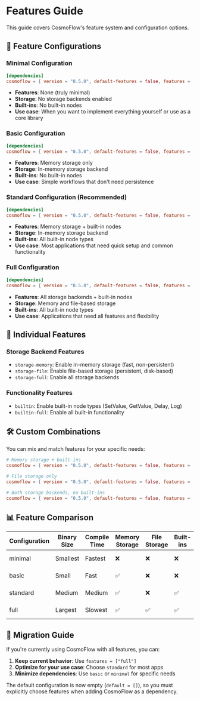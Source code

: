 # Features Guide

This guide covers CosmoFlow's feature system and configuration options.

## 🎯 Feature Configurations

### Minimal Configuration
```toml
[dependencies]
cosmoflow = { version = "0.5.0", default-features = false, features = ["minimal"] }
```
- **Features**: None (truly minimal)
- **Storage**: No storage backends enabled
- **Built-ins**: No built-in nodes
- **Use case**: When you want to implement everything yourself or use as a core library

### Basic Configuration
```toml
[dependencies]
cosmoflow = { version = "0.5.0", default-features = false, features = ["basic"] }
```
- **Features**: Memory storage only
- **Storage**: In-memory storage backend
- **Built-ins**: No built-in nodes
- **Use case**: Simple workflows that don't need persistence

### Standard Configuration (Recommended)
```toml
[dependencies]
cosmoflow = { version = "0.5.0", default-features = false, features = ["standard"] }
```
- **Features**: Memory storage + built-in nodes
- **Storage**: In-memory storage backend
- **Built-ins**: All built-in node types
- **Use case**: Most applications that need quick setup and common functionality

### Full Configuration
```toml
[dependencies]
cosmoflow = { version = "0.5.0", default-features = false, features = ["full"] }
```
- **Features**: All storage backends + built-in nodes
- **Storage**: Memory and file-based storage
- **Built-ins**: All built-in node types
- **Use case**: Applications that need all features and flexibility

## 🧩 Individual Features

### Storage Backend Features
- `storage-memory`: Enable in-memory storage (fast, non-persistent)
- `storage-file`: Enable file-based storage (persistent, disk-based)
- `storage-full`: Enable all storage backends

### Functionality Features
- `builtin`: Enable built-in node types (SetValue, GetValue, Delay, Log)
- `builtin-full`: Enable all built-in functionality

## 🛠️ Custom Combinations

You can mix and match features for your specific needs:

```toml
# Memory storage + built-ins
cosmoflow = { version = "0.5.0", default-features = false, features = ["storage-memory", "builtin"] }

# File storage only
cosmoflow = { version = "0.5.0", default-features = false, features = ["storage-file"] }

# Both storage backends, no built-ins
cosmoflow = { version = "0.5.0", default-features = false, features = ["storage-full"] }
```

## 📊 Feature Comparison

| Configuration | Binary Size | Compile Time | Memory Storage | File Storage | Built-ins | Best For |
|---------------|-------------|--------------|----------------|--------------|-----------|----------|
| minimal       | Smallest    | Fastest      | ❌             | ❌           | ❌        | Core library usage |
| basic         | Small       | Fast         | ✅             | ❌           | ❌        | Simple workflows |
| standard      | Medium      | Medium       | ✅             | ❌           | ✅        | Most applications |
| full          | Largest     | Slowest      | ✅             | ✅           | ✅        | Feature-rich apps |

## 🚀 Migration Guide

If you're currently using CosmoFlow with all features, you can:

1. **Keep current behavior**: Use `features = ["full"]`
2. **Optimize for your use case**: Choose `standard` for most apps
3. **Minimize dependencies**: Use `basic` or `minimal` for specific needs

The default configuration is now empty (`default = []`), so you must explicitly choose features when adding CosmoFlow as a dependency.
